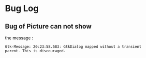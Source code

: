 # Bug Log
## Bug of Picture can not show
the message :
```buildoutcfg
Gtk-Message: 20:23:58.583: GtkDialog mapped without a transient parent. This is discouraged.
```
